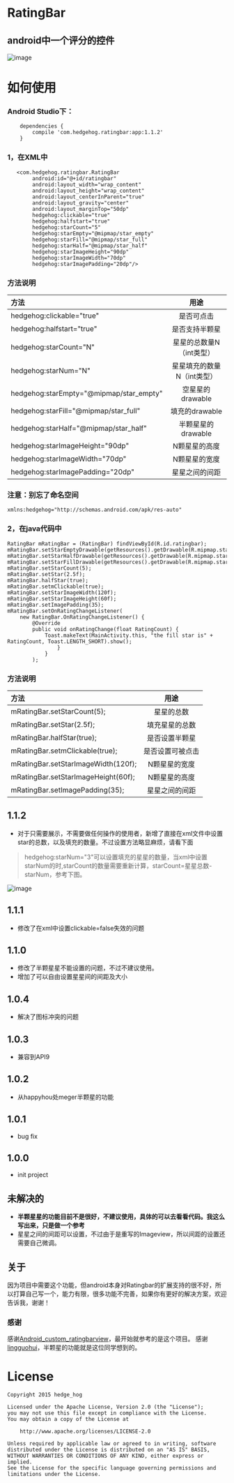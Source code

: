 # RatingBar
## android中一个评分的控件
![image](https://github.com/hedge-hog/RatingBar/blob/master/ic_demo.png)
# 如何使用
### Android Studio下：
```
    dependencies {
        compile 'com.hedgehog.ratingbar:app:1.1.2'
    }
```
### 1，在XML中
```
   <com.hedgehog.ratingbar.RatingBar
        android:id="@+id/ratingbar"
        android:layout_width="wrap_content"
        android:layout_height="wrap_content"
        android:layout_centerInParent="true"
        android:layout_gravity="center"
        android:layout_marginTop="50dp"
        hedgehog:clickable="true"
        hedgehog:halfstart="true"
        hedgehog:starCount="5"
        hedgehog:starEmpty="@mipmap/star_empty"
        hedgehog:starFill="@mipmap/star_full"
        hedgehog:starHalf="@mipmap/star_half"
        hedgehog:starImageHeight="90dp"
        hedgehog:starImageWidth="70dp"
        hedgehog:starImagePadding="20dp"/>

```

### 方法说明
| 方法      |    用途 |
| :-------- | :--------:|
|hedgehog:clickable="true"   |是否可点击|
|hedgehog:halfstart="true"|是否支持半颗星|
|hedgehog:starCount="N"|星星的总数量N（int类型）|
|hedgehog:starNum="N"|星星填充的数量N（int类型）|
|hedgehog:starEmpty="@mipmap/star_empty"|空星星的drawable|
|hedgehog:starFill="@mipmap/star_full"|填充的drawable|
|hedgehog:starHalf="@mipmap/star_half"|半颗星星的drawable|
|hedgehog:starImageHeight="90dp"|N颗星星的高度|
|hedgehog:starImageWidth="70dp"|N颗星星的宽度|
|hedgehog:starImagePadding="20dp"|星星之间的间距|
### 注意：别忘了命名空间
```
xmlns:hedgehog="http://schemas.android.com/apk/res-auto"
```
### 2，在java代码中
```
RatingBar mRatingBar = (RatingBar) findViewById(R.id.ratingbar);
mRatingBar.setStarEmptyDrawable(getResources().getDrawable(R.mipmap.star_empty));
mRatingBar.setStarHalfDrawable(getResources().getDrawable(R.mipmap.star_half));
mRatingBar.setStarFillDrawable(getResources().getDrawable(R.mipmap.star_full));
mRatingBar.setStarCount(5);
mRatingBar.setStar(2.5f);
mRatingBar.halfStar(true);
mRatingBar.setmClickable(true);
mRatingBar.setStarImageWidth(120f);
mRatingBar.setStarImageHeight(60f);
mRatingBar.setImagePadding(35);
mRatingBar.setOnRatingChangeListener(
    new RatingBar.OnRatingChangeListener() {
        @Override
        public void onRatingChange(float RatingCount) {
            Toast.makeText(MainActivity.this, "the fill star is" + RatingCount, Toast.LENGTH_SHORT).show();
                }
            }
        );

```

### 方法说明
| 方法      |    用途 |
| :-------- | :--------:|
|mRatingBar.setStarCount(5);|星星的总数|
|mRatingBar.setStar(2.5f);|填充星星的总数|
|mRatingBar.halfStar(true);|是否设置半颗星|
|mRatingBar.setmClickable(true);|是否设置可被点击|
|mRatingBar.setStarImageWidth(120f);|N颗星星的宽度|
|mRatingBar.setStarImageHeight(60f);|N颗星星的高度|
|mRatingBar.setImagePadding(35);|星星之间的间距|

## 1.1.2
- 对于只需要展示，不需要做任何操作的使用者，新增了直接在xml文件中设置star的总数，以及填充的数量。不过设置方法略显麻烦，请看下面
>hedgehog:starNum="3"可以设置填充的星星的数量，当xml中设置starNum的时,starCount的数量需要重新计算，starCount=星星总数-starNum，参考下图。

![image](https://github.com/hedge-hog/RatingBar/blob/master/ic_starnum.png)

## 1.1.1
- 修改了在xml中设置clickable=false失效的问题

## 1.1.0
- 修改了半颗星星不能设置的问题，不过不建议使用。
- 增加了可以自由设置星星间的间距及大小

## 1.0.4
- 解决了图标冲突的问题


## 1.0.3
- 兼容到API9

## 1.0.2
- 从happyhou处meger半颗星的功能

## 1.0.1
- bug fix

## 1.0.0
- init project



## 未解决的
- **半颗星星的功能目前不是很好，不建议使用，具体的可以去看看代码。我这么写出来，只是做一个参考**
- 星星之间的间距可以设置，不过由于是重写的Imageview，所以间距的设置还需要自己微调。


## 关于
因为项目中需要这个功能，但android本身对Ratingbar的扩展支持的很不好，所以打算自己写一个，能力有限，很多功能不完善，如果你有更好的解决方案，欢迎告诉我，谢谢！



### 感谢
感谢[Android_custom_ratingbarview][1]，最开始就参考的是这个项目。
感谢[lingguohui][2]，半颗星的功能就是这位同学想到的。

[1]:https://github.com/JackWong025/Android_custom_ratingbarview
[2]:https://github.com/lingguohui

# License
```
Copyright 2015 hedge_hog

Licensed under the Apache License, Version 2.0 (the "License");
you may not use this file except in compliance with the License.
You may obtain a copy of the License at

    http://www.apache.org/licenses/LICENSE-2.0

Unless required by applicable law or agreed to in writing, software
distributed under the License is distributed on an "AS IS" BASIS,
WITHOUT WARRANTIES OR CONDITIONS OF ANY KIND, either express or implied.
See the License for the specific language governing permissions and
limitations under the License.
```
